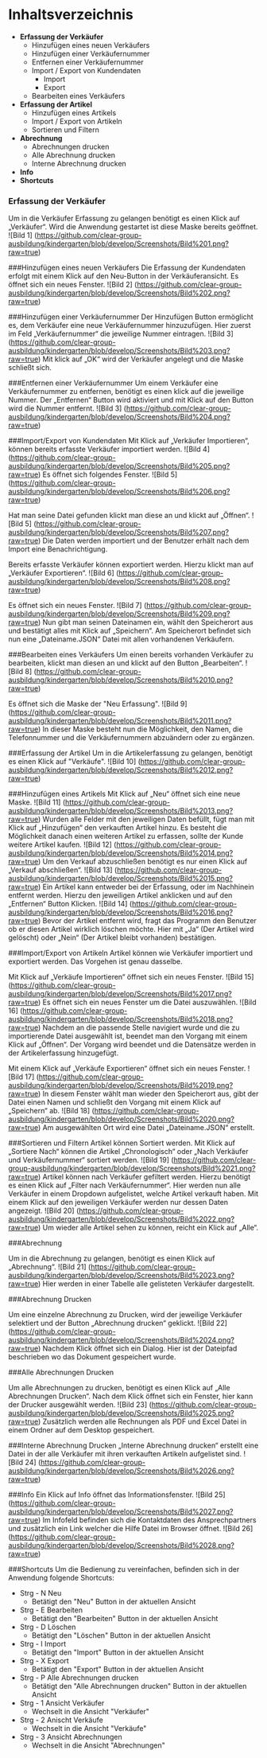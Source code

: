 # Inhaltsverzeichnis

 * __Erfassung der Verkäufer__
	* Hinzufügen eines neuen Verkäufers
	* Hinzufügen einer Verkäufernummer
	* Entfernen einer Verkäufernummer
	* Import / Export von Kundendaten
		* Import
		* Export 
	* Bearbeiten eines Verkäufers
* __Erfassung der Artikel__ 
	* Hinzufügen eines Artikels
	* Import / Export von Artikeln 
	* Sortieren und Filtern
* __Abrechnung__
	* Abrechnungen drucken
	* Alle Abrechnung drucken 
	* Interne Abrechnung drucken
* __Info__
* __Shortcuts__


### Erfassung der Verkäufer
Um in die Verkäufer Erfassung zu gelangen benötigt es einen Klick auf „Verkäufer“. Wird die Anwendung gestartet ist diese Maske bereits geöffnet.
![Bild 1] (https://github.com/clear-group-ausbildung/kindergarten/blob/develop/Screenshots/Bild%201.png?raw=true)

###Hinzufügen eines neuen Verkäufers
Die Erfassung der Kundendaten erfolgt mit einem Klick auf den Neu-Button in der Verkäuferansicht. 
Es öffnet sich ein neues Fenster.
![Bild 2] (https://github.com/clear-group-ausbildung/kindergarten/blob/develop/Screenshots/Bild%202.png?raw=true)

###Hinzufügen einer Verkäufernummer
Der Hinzufügen Button ermöglicht es, dem Verkäufer eine neue Verkäufernummer hinzuzufügen.
Hier zuerst im Feld „Verkäufernummer“ die jeweilige Nummer eintragen.
![Bild 3] (https://github.com/clear-group-ausbildung/kindergarten/blob/develop/Screenshots/Bild%203.png?raw=true)
Mit klick auf „OK“ wird der Verkäufer angelegt und die Maske schließt sich.

###Entfernen einer Verkäufernummer
Um einem Verkäufer eine Verkäufernummer zu entfernen, benötigt es einen klick auf die jeweilige Nummer.
Der „Entfernen“ Button wird aktiviert und mit Klick auf den Button wird die Nummer entfernt.
![Bild 3] (https://github.com/clear-group-ausbildung/kindergarten/blob/develop/Screenshots/Bild%204.png?raw=true)

###Import/Export von Kundendaten
Mit Klick auf „Verkäufer Importieren“, können bereits erfasste Verkäufer importiert werden.
![Bild 4] (https://github.com/clear-group-ausbildung/kindergarten/blob/develop/Screenshots/Bild%205.png?raw=true)
Es öffnet sich folgendes Fenster.
![Bild 5] (https://github.com/clear-group-ausbildung/kindergarten/blob/develop/Screenshots/Bild%206.png?raw=true)



Hat man seine Datei gefunden klickt man diese an und klickt auf „Öffnen“.
![Bild 5] (https://github.com/clear-group-ausbildung/kindergarten/blob/develop/Screenshots/Bild%207.png?raw=true)
Die Daten werden importiert und der Benutzer erhält nach dem Import eine Benachrichtigung.


Bereits erfasste Verkäufer können exportiert werden. Hierzu klickt man auf „Verkäufer Exportieren“.
![Bild 6] (https://github.com/clear-group-ausbildung/kindergarten/blob/develop/Screenshots/Bild%208.png?raw=true)


Es öffnet sich ein neues Fenster.
![Bild 7] (https://github.com/clear-group-ausbildung/kindergarten/blob/develop/Screenshots/Bild%209.png?raw=true)
Nun gibt man seinen Dateinamen ein, wählt den Speicherort aus und bestätigt alles mit Klick auf „Speichern“.
Am Speicherort befindet sich nun eine „Dateiname.JSON“ Datei mit allen vorhandenen Verkäufern.

###Bearbeiten eines Verkäufers
Um einen bereits vorhanden Verkäufer zu bearbeiten, klickt man diesen an und klickt auf den Button „Bearbeiten“.
![Bild 8] (https://github.com/clear-group-ausbildung/kindergarten/blob/develop/Screenshots/Bild%2010.png?raw=true)


Es öffnet sich die Maske der "Neu Erfassung".
![Bild 9] (https://github.com/clear-group-ausbildung/kindergarten/blob/develop/Screenshots/Bild%2011.png?raw=true)
In dieser Maske besteht nun die Möglichkeit, den Namen, die Telefonnummer und die Verkäufernummern abzuändern oder zu ergänzen.


###Erfassung der Artikel
Um in die Artikelerfassung zu gelangen, benötigt es einen Klick auf "Verkäufe".
![Bild 10] (https://github.com/clear-group-ausbildung/kindergarten/blob/develop/Screenshots/Bild%2012.png?raw=true)

###Hinzufügen eines Artikels
Mit Klick auf „Neu“ öffnet sich eine neue Maske. 
![Bild 11] (https://github.com/clear-group-ausbildung/kindergarten/blob/develop/Screenshots/Bild%2013.png?raw=true)
Wurden alle Felder mit den jeweiligen Daten befüllt, fügt man mit Klick auf „Hinzufügen“ den verkauften Artikel hinzu. Es besteht die Möglichkeit danach einen weiteren Artikel zu erfassen, sollte der Kunde weitere Artikel kaufen. 
![Bild 12] (https://github.com/clear-group-ausbildung/kindergarten/blob/develop/Screenshots/Bild%2014.png?raw=true)
Um den Verkauf abzuschließen benötigt es nur einen Klick auf „Verkauf abschließen“.
![Bild 13] (https://github.com/clear-group-ausbildung/kindergarten/blob/develop/Screenshots/Bild%2015.png?raw=true)
Ein Artikel kann entweder bei der Erfassung, oder im Nachhinein entfernt werden. Hierzu den jeweiligen Artikel anklicken und auf den „Entfernen“ Button Klicken.
![Bild 14] (https://github.com/clear-group-ausbildung/kindergarten/blob/develop/Screenshots/Bild%2016.png?raw=true)
Bevor der Artikel entfernt wird, fragt das Programm den Benutzer ob er diesen Artikel wirklich löschen möchte. Hier mit „Ja“ (Der Artikel wird gelöscht) oder „Nein“ (Der Artikel bleibt vorhanden) bestätigen.

###Import/Export von Artikeln
Artikel können wie Verkäufer importiert und exportiert werden. Das Vorgehen ist genau dasselbe.

Mit Klick auf „Verkäufe Importieren“ öffnet sich ein neues Fenster. 
![Bild 15] (https://github.com/clear-group-ausbildung/kindergarten/blob/develop/Screenshots/Bild%2017.png?raw=true)
Es öffnet sich ein neues Fenster um die Datei auszuwählen.
![Bild 16] (https://github.com/clear-group-ausbildung/kindergarten/blob/develop/Screenshots/Bild%2018.png?raw=true)
Nachdem an die passende Stelle navigiert wurde und die zu importierende Datei ausgewählt ist, beendet man den Vorgang mit einem Klick auf „Öffnen“. Der Vorgang wird beendet und die Datensätze werden in der Artikelerfassung hinzugefügt.

Mit einem Klick auf „Verkäufe Exportieren“ öffnet sich ein neues Fenster. 
![Bild 17] (https://github.com/clear-group-ausbildung/kindergarten/blob/develop/Screenshots/Bild%2019.png?raw=true)
In diesem Fenster wählt man wieder den Speicherort aus, gibt der Datei einen Namen und schließt den Vorgang mit einem Klick auf „Speichern“ ab.
![Bild 18] (https://github.com/clear-group-ausbildung/kindergarten/blob/develop/Screenshots/Bild%2020.png?raw=true)
Am ausgewählten Ort wird eine Datei „Dateiname.JSON“ erstellt.

###Sortieren und Filtern
Artikel können Sortiert werden. Mit Klick auf „Sortiere Nach“ können die Artikel „Chronologisch“ oder 
„Nach Verkäufer und Verkäufernummer“ sortiert werden. 
![Bild 19] (https://github.com/clear-group-ausbildung/kindergarten/blob/develop/Screenshots/Bild%2021.png?raw=true)
Artikel können nach Verkäufer gefiltert werden. Hierzu benötigt es einen Klick auf 
„Filter nach Verkäufernummer“. Hier werden nun alle Verkäufer in einem Dropdown aufgelistet, welche Artikel verkauft haben. Mit einem Klick auf den jeweiligen Verkäufer werden nur dessen Daten angezeigt. 
![Bild 20] (https://github.com/clear-group-ausbildung/kindergarten/blob/develop/Screenshots/Bild%2022.png?raw=true)
Um wieder alle Artikel sehen zu können, reicht ein Klick auf „Alle“.



###Abrechnung

Um in die Abrechnung zu gelangen, benötigt es einen Klick auf „Abrechnung“.
![Bild 21] (https://github.com/clear-group-ausbildung/kindergarten/blob/develop/Screenshots/Bild%2023.png?raw=true)
Hier werden in einer Tabelle alle gelisteten Verkäufer dargestellt.

###Abrechnung Drucken

Um eine einzelne Abrechnung zu Drucken, wird der jeweilige Verkäufer selektiert und der Button „Abrechnung drucken“ geklickt. 
![Bild 22] (https://github.com/clear-group-ausbildung/kindergarten/blob/develop/Screenshots/Bild%2024.png?raw=true)
Nachdem Klick öffnet sich ein Dialog. Hier ist der Dateipfad beschrieben wo das Dokument gespeichert wurde.

###Alle Abrechnungen Drucken

Um alle Abrechnungen zu drucken, benötigt es einen Klick auf „Alle Abrechnungen Drucken“. Nach dem Klick öffnet sich ein Fenster, hier kann der Drucker ausgewählt werden.
![Bild 23] (https://github.com/clear-group-ausbildung/kindergarten/blob/develop/Screenshots/Bild%2025.png?raw=true)
Zusätzlich werden alle Rechnungen als PDF und Excel Datei in einem Ordner auf dem Desktop gespeichert.

###Interne Abrechnung Drucken
„Interne Abrechnung drucken“ erstellt eine Datei in der alle Verkäufer mit ihren verkauften Artikeln aufgelistet sind. 
![Bild 24] (https://github.com/clear-group-ausbildung/kindergarten/blob/develop/Screenshots/Bild%2026.png?raw=true)

###Info
Ein Klick auf Info öffnet das Informationsfenster. 
![Bild 25] (https://github.com/clear-group-ausbildung/kindergarten/blob/develop/Screenshots/Bild%2027.png?raw=true)
Im Infofeld befinden sich die Kontaktdaten des Ansprechpartners und zusätzlich ein Link welcher die Hilfe Datei im Browser öffnet.
![Bild 26] (https://github.com/clear-group-ausbildung/kindergarten/blob/develop/Screenshots/Bild%2028.png?raw=true)

###Shortcuts
Um die Bedienung zu vereinfachen, befinden sich in der Anwendung folgende Shortcuts:

* Strg - N Neu
	* Betätigt den "Neu" Button in der aktuellen Ansicht
* Strg - E Bearbeiten
	* Betätigt den "Bearbeiten" Button in der aktuellen Ansicht
* Strg - D Löschen
	* Betätigt den "Löschen" Button in der aktuellen Ansicht
* Strg - I Import
	* Betätigt den "Import" Button in der aktuellen Ansicht
* Strg - X Export
	* Betätigt den "Export" Button in der aktuellen Ansicht
* Strg - P Alle Abrechnungen drucken
	* Betätigt den "Alle Abrechnungen drucken" Button in der aktuellen Ansicht
* Strg - 1 Ansicht Verkäufer
	* Wechselt in die Ansicht "Verkäufer"
* Strg - 2 Anischt Verkäufe
	* Wechselt in die Ansicht "Verkäufe"
* Strg - 3 Ansicht Abrechnungen
	* Wechselt in die Ansicht "Abrechnungen"
